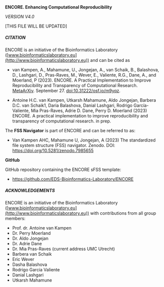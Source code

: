 **ENCORE. Enhancing Computational Reproducibility** 

*VERSION V4.0*

[THIS FILE WILL BE UPDATED]



##### CITATION

ENCORE is an initiative of the Bioinformatics Laboratory ([www.bioinformaticslaboratory.eu](http://www.bioinformaticslaboratory.eu)) and can be cited as

* van Kampen, A., Mahamune, U., Jongejan, A., van Schaik, B., Balashova, D., Lashgari, D., Pras-Raves, M., Wever, E., Valiente, R.G., Dane, A., and Moerland, P (2023). ENCORE. A Practical Implementation to Improve Reproducibility and Transparency of Computational Research. [MetaArXiv](https://osf.io/preprints/metaarxiv/m9yqz/). September 27. [doi:10.31222/osf.io/m9yqz]().

* Antoine H.C. van Kampen, Utkarsh Mahamune, Aldo Jongejan, Barbera D.C. van Schaik1, Daria Balashova, Danial Lashgari, Rodrigo García-Valiente, Mia Pras-Raves, Adrie D. Dane, Perry D. Moerland (2023) ENCORE. A practical implementation to improve reproducibility and transparency of computational research. in prep.

 

The **FSS Navigator** is part of ENCORE and can be referred to as:

* Van Kampen AHC, Mahamune U, Jongejan, A (2023) The standardized file system structure (FSS) navigator. Zenodo. DOI: https://doi.org/10.5281/zenodo.7985655



**GitHub**

GitHub repository containing the ENCORE sFSS template:

* https://github.com/EDS-Bioinformatics-Laboratory/ENCORE





##### ACKNOWLEDGEMENTS

ENCORE is an initiative of the Bioinformatics Laboratory ([www.bioinformaticslaboratory.eu](http://www.bioinformaticslaboratory.eu)) with contributions from all group members:

- Prof. dr. Antoine van Kampen
- Dr. Perry Moerland
- Dr. Aldo Jongejan
- Dr. Adrie Dane
- Dr. Mia Pras-Raves (current address UMC Utrecht)
- Barbera van Schaik
- Eric Wever
- Dasha Balashova
- Rodrigo Garcia Valiente
- Danial Lashgari
- Utkarsh Mahamune



